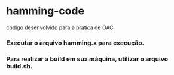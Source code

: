 # hamming-code
código desenvolvido para a prática de OAC

### Executar o arquivo hamming.x para execução.
### Para realizar a build em sua máquina, utilizar o arquivo build.sh.

